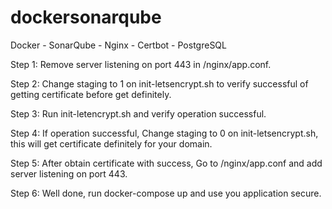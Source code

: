 # dockersonarqube
Docker - SonarQube - Nginx - Certbot - PostgreSQL

Step 1:
Remove server listening on port 443 in /nginx/app.conf.

Step 2:
Change staging to 1 on init-letsencrypt.sh to verify successful of getting certificate before get definitely.

Step 3:
Run init-letencrypt.sh and verify operation successful.

Step 4:
If operation successful, Change staging to 0 on init-letsencrypt.sh, this will get certificate definitely for your domain.

Step 5:
After obtain certificate with success, Go to /nginx/app.conf and add server listening on port 443.

Step 6:
Well done, run docker-compose up and use you application secure.
